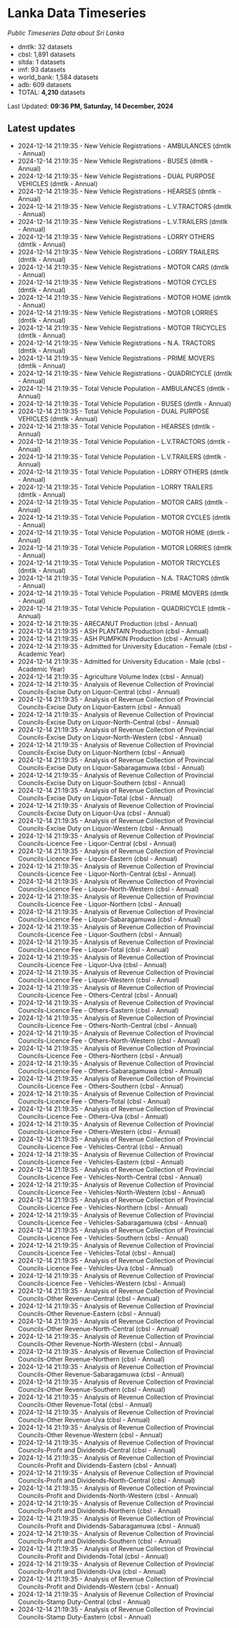 # Lanka Data Timeseries
*Public Timeseries Data about Sri Lanka*

* dmtlk: 32 datasets
* cbsl: 1,891 datasets
* sltda: 1 datasets
* imf: 93 datasets
* world_bank: 1,584 datasets
* adb: 609 datasets
* TOTAL: **4,210** datasets

Last Updated: **09:36 PM, Saturday, 14 December, 2024**

## Latest updates

* 2024-12-14 21:19:35 - New Vehicle Registrations - AMBULANCES (dmtlk - Annual)
* 2024-12-14 21:19:35 - New Vehicle Registrations - BUSES (dmtlk - Annual)
* 2024-12-14 21:19:35 - New Vehicle Registrations - DUAL PURPOSE VEHICLES (dmtlk - Annual)
* 2024-12-14 21:19:35 - New Vehicle Registrations - HEARSES (dmtlk - Annual)
* 2024-12-14 21:19:35 - New Vehicle Registrations - L.V.TRACTORS (dmtlk - Annual)
* 2024-12-14 21:19:35 - New Vehicle Registrations - L.V.TRAILERS (dmtlk - Annual)
* 2024-12-14 21:19:35 - New Vehicle Registrations - LORRY OTHERS (dmtlk - Annual)
* 2024-12-14 21:19:35 - New Vehicle Registrations - LORRY TRAILERS (dmtlk - Annual)
* 2024-12-14 21:19:35 - New Vehicle Registrations - MOTOR CARS (dmtlk - Annual)
* 2024-12-14 21:19:35 - New Vehicle Registrations - MOTOR CYCLES (dmtlk - Annual)
* 2024-12-14 21:19:35 - New Vehicle Registrations - MOTOR HOME (dmtlk - Annual)
* 2024-12-14 21:19:35 - New Vehicle Registrations - MOTOR LORRIES (dmtlk - Annual)
* 2024-12-14 21:19:35 - New Vehicle Registrations - MOTOR TRICYCLES (dmtlk - Annual)
* 2024-12-14 21:19:35 - New Vehicle Registrations - N.A. TRACTORS (dmtlk - Annual)
* 2024-12-14 21:19:35 - New Vehicle Registrations - PRIME MOVERS (dmtlk - Annual)
* 2024-12-14 21:19:35 - New Vehicle Registrations - QUADRICYCLE (dmtlk - Annual)
* 2024-12-14 21:19:35 - Total Vehicle Population - AMBULANCES (dmtlk - Annual)
* 2024-12-14 21:19:35 - Total Vehicle Population - BUSES (dmtlk - Annual)
* 2024-12-14 21:19:35 - Total Vehicle Population - DUAL PURPOSE VEHICLES (dmtlk - Annual)
* 2024-12-14 21:19:35 - Total Vehicle Population - HEARSES (dmtlk - Annual)
* 2024-12-14 21:19:35 - Total Vehicle Population - L.V.TRACTORS (dmtlk - Annual)
* 2024-12-14 21:19:35 - Total Vehicle Population - L.V.TRAILERS (dmtlk - Annual)
* 2024-12-14 21:19:35 - Total Vehicle Population - LORRY OTHERS (dmtlk - Annual)
* 2024-12-14 21:19:35 - Total Vehicle Population - LORRY TRAILERS (dmtlk - Annual)
* 2024-12-14 21:19:35 - Total Vehicle Population - MOTOR CARS (dmtlk - Annual)
* 2024-12-14 21:19:35 - Total Vehicle Population - MOTOR CYCLES (dmtlk - Annual)
* 2024-12-14 21:19:35 - Total Vehicle Population - MOTOR HOME (dmtlk - Annual)
* 2024-12-14 21:19:35 - Total Vehicle Population - MOTOR LORRIES (dmtlk - Annual)
* 2024-12-14 21:19:35 - Total Vehicle Population - MOTOR TRICYCLES (dmtlk - Annual)
* 2024-12-14 21:19:35 - Total Vehicle Population - N.A. TRACTORS (dmtlk - Annual)
* 2024-12-14 21:19:35 - Total Vehicle Population - PRIME MOVERS (dmtlk - Annual)
* 2024-12-14 21:19:35 - Total Vehicle Population - QUADRICYCLE (dmtlk - Annual)
* 2024-12-14 21:19:35 - ARECANUT Production (cbsl - Annual)
* 2024-12-14 21:19:35 - ASH PLANTAIN Production (cbsl - Annual)
* 2024-12-14 21:19:35 - ASH PUMPKIN Production (cbsl - Annual)
* 2024-12-14 21:19:35 - Admitted for University Education - Female (cbsl - Academic Year)
* 2024-12-14 21:19:35 - Admitted for University Education - Male (cbsl - Academic Year)
* 2024-12-14 21:19:35 - Agriculture Volume Index (cbsl - Annual)
* 2024-12-14 21:19:35 - Analysis of Revenue Collection of Provincial Councils-Excise Duty on Liquor-Central (cbsl - Annual)
* 2024-12-14 21:19:35 - Analysis of Revenue Collection of Provincial Councils-Excise Duty on Liquor-Eastern (cbsl - Annual)
* 2024-12-14 21:19:35 - Analysis of Revenue Collection of Provincial Councils-Excise Duty on Liquor-North-Central (cbsl - Annual)
* 2024-12-14 21:19:35 - Analysis of Revenue Collection of Provincial Councils-Excise Duty on Liquor-North-Western (cbsl - Annual)
* 2024-12-14 21:19:35 - Analysis of Revenue Collection of Provincial Councils-Excise Duty on Liquor-Northern (cbsl - Annual)
* 2024-12-14 21:19:35 - Analysis of Revenue Collection of Provincial Councils-Excise Duty on Liquor-Sabaragamuwa (cbsl - Annual)
* 2024-12-14 21:19:35 - Analysis of Revenue Collection of Provincial Councils-Excise Duty on Liquor-Southern (cbsl - Annual)
* 2024-12-14 21:19:35 - Analysis of Revenue Collection of Provincial Councils-Excise Duty on Liquor-Total (cbsl - Annual)
* 2024-12-14 21:19:35 - Analysis of Revenue Collection of Provincial Councils-Excise Duty on Liquor-Uva (cbsl - Annual)
* 2024-12-14 21:19:35 - Analysis of Revenue Collection of Provincial Councils-Excise Duty on Liquor-Western (cbsl - Annual)
* 2024-12-14 21:19:35 - Analysis of Revenue Collection of Provincial Councils-Licence Fee - Liquor-Central (cbsl - Annual)
* 2024-12-14 21:19:35 - Analysis of Revenue Collection of Provincial Councils-Licence Fee - Liquor-Eastern (cbsl - Annual)
* 2024-12-14 21:19:35 - Analysis of Revenue Collection of Provincial Councils-Licence Fee - Liquor-North-Central (cbsl - Annual)
* 2024-12-14 21:19:35 - Analysis of Revenue Collection of Provincial Councils-Licence Fee - Liquor-North-Western (cbsl - Annual)
* 2024-12-14 21:19:35 - Analysis of Revenue Collection of Provincial Councils-Licence Fee - Liquor-Northern (cbsl - Annual)
* 2024-12-14 21:19:35 - Analysis of Revenue Collection of Provincial Councils-Licence Fee - Liquor-Sabaragamuwa (cbsl - Annual)
* 2024-12-14 21:19:35 - Analysis of Revenue Collection of Provincial Councils-Licence Fee - Liquor-Southern (cbsl - Annual)
* 2024-12-14 21:19:35 - Analysis of Revenue Collection of Provincial Councils-Licence Fee - Liquor-Total (cbsl - Annual)
* 2024-12-14 21:19:35 - Analysis of Revenue Collection of Provincial Councils-Licence Fee - Liquor-Uva (cbsl - Annual)
* 2024-12-14 21:19:35 - Analysis of Revenue Collection of Provincial Councils-Licence Fee - Liquor-Western (cbsl - Annual)
* 2024-12-14 21:19:35 - Analysis of Revenue Collection of Provincial Councils-Licence Fee - Others-Central (cbsl - Annual)
* 2024-12-14 21:19:35 - Analysis of Revenue Collection of Provincial Councils-Licence Fee - Others-Eastern (cbsl - Annual)
* 2024-12-14 21:19:35 - Analysis of Revenue Collection of Provincial Councils-Licence Fee - Others-North-Central (cbsl - Annual)
* 2024-12-14 21:19:35 - Analysis of Revenue Collection of Provincial Councils-Licence Fee - Others-North-Western (cbsl - Annual)
* 2024-12-14 21:19:35 - Analysis of Revenue Collection of Provincial Councils-Licence Fee - Others-Northern (cbsl - Annual)
* 2024-12-14 21:19:35 - Analysis of Revenue Collection of Provincial Councils-Licence Fee - Others-Sabaragamuwa (cbsl - Annual)
* 2024-12-14 21:19:35 - Analysis of Revenue Collection of Provincial Councils-Licence Fee - Others-Southern (cbsl - Annual)
* 2024-12-14 21:19:35 - Analysis of Revenue Collection of Provincial Councils-Licence Fee - Others-Total (cbsl - Annual)
* 2024-12-14 21:19:35 - Analysis of Revenue Collection of Provincial Councils-Licence Fee - Others-Uva (cbsl - Annual)
* 2024-12-14 21:19:35 - Analysis of Revenue Collection of Provincial Councils-Licence Fee - Others-Western (cbsl - Annual)
* 2024-12-14 21:19:35 - Analysis of Revenue Collection of Provincial Councils-Licence Fee - Vehicles-Central (cbsl - Annual)
* 2024-12-14 21:19:35 - Analysis of Revenue Collection of Provincial Councils-Licence Fee - Vehicles-Eastern (cbsl - Annual)
* 2024-12-14 21:19:35 - Analysis of Revenue Collection of Provincial Councils-Licence Fee - Vehicles-North-Central (cbsl - Annual)
* 2024-12-14 21:19:35 - Analysis of Revenue Collection of Provincial Councils-Licence Fee - Vehicles-North-Western (cbsl - Annual)
* 2024-12-14 21:19:35 - Analysis of Revenue Collection of Provincial Councils-Licence Fee - Vehicles-Northern (cbsl - Annual)
* 2024-12-14 21:19:35 - Analysis of Revenue Collection of Provincial Councils-Licence Fee - Vehicles-Sabaragamuwa (cbsl - Annual)
* 2024-12-14 21:19:35 - Analysis of Revenue Collection of Provincial Councils-Licence Fee - Vehicles-Southern (cbsl - Annual)
* 2024-12-14 21:19:35 - Analysis of Revenue Collection of Provincial Councils-Licence Fee - Vehicles-Total (cbsl - Annual)
* 2024-12-14 21:19:35 - Analysis of Revenue Collection of Provincial Councils-Licence Fee - Vehicles-Uva (cbsl - Annual)
* 2024-12-14 21:19:35 - Analysis of Revenue Collection of Provincial Councils-Licence Fee - Vehicles-Western (cbsl - Annual)
* 2024-12-14 21:19:35 - Analysis of Revenue Collection of Provincial Councils-Other Revenue-Central (cbsl - Annual)
* 2024-12-14 21:19:35 - Analysis of Revenue Collection of Provincial Councils-Other Revenue-Eastern (cbsl - Annual)
* 2024-12-14 21:19:35 - Analysis of Revenue Collection of Provincial Councils-Other Revenue-North-Central (cbsl - Annual)
* 2024-12-14 21:19:35 - Analysis of Revenue Collection of Provincial Councils-Other Revenue-North-Western (cbsl - Annual)
* 2024-12-14 21:19:35 - Analysis of Revenue Collection of Provincial Councils-Other Revenue-Northern (cbsl - Annual)
* 2024-12-14 21:19:35 - Analysis of Revenue Collection of Provincial Councils-Other Revenue-Sabaragamuwa (cbsl - Annual)
* 2024-12-14 21:19:35 - Analysis of Revenue Collection of Provincial Councils-Other Revenue-Southern (cbsl - Annual)
* 2024-12-14 21:19:35 - Analysis of Revenue Collection of Provincial Councils-Other Revenue-Total (cbsl - Annual)
* 2024-12-14 21:19:35 - Analysis of Revenue Collection of Provincial Councils-Other Revenue-Uva (cbsl - Annual)
* 2024-12-14 21:19:35 - Analysis of Revenue Collection of Provincial Councils-Other Revenue-Western (cbsl - Annual)
* 2024-12-14 21:19:35 - Analysis of Revenue Collection of Provincial Councils-Profit and Dividends-Central (cbsl - Annual)
* 2024-12-14 21:19:35 - Analysis of Revenue Collection of Provincial Councils-Profit and Dividends-Eastern (cbsl - Annual)
* 2024-12-14 21:19:35 - Analysis of Revenue Collection of Provincial Councils-Profit and Dividends-North-Central (cbsl - Annual)
* 2024-12-14 21:19:35 - Analysis of Revenue Collection of Provincial Councils-Profit and Dividends-North-Western (cbsl - Annual)
* 2024-12-14 21:19:35 - Analysis of Revenue Collection of Provincial Councils-Profit and Dividends-Northern (cbsl - Annual)
* 2024-12-14 21:19:35 - Analysis of Revenue Collection of Provincial Councils-Profit and Dividends-Sabaragamuwa (cbsl - Annual)
* 2024-12-14 21:19:35 - Analysis of Revenue Collection of Provincial Councils-Profit and Dividends-Southern (cbsl - Annual)
* 2024-12-14 21:19:35 - Analysis of Revenue Collection of Provincial Councils-Profit and Dividends-Total (cbsl - Annual)
* 2024-12-14 21:19:35 - Analysis of Revenue Collection of Provincial Councils-Profit and Dividends-Uva (cbsl - Annual)
* 2024-12-14 21:19:35 - Analysis of Revenue Collection of Provincial Councils-Profit and Dividends-Western (cbsl - Annual)
* 2024-12-14 21:19:35 - Analysis of Revenue Collection of Provincial Councils-Stamp Duty-Central (cbsl - Annual)
* 2024-12-14 21:19:35 - Analysis of Revenue Collection of Provincial Councils-Stamp Duty-Eastern (cbsl - Annual)